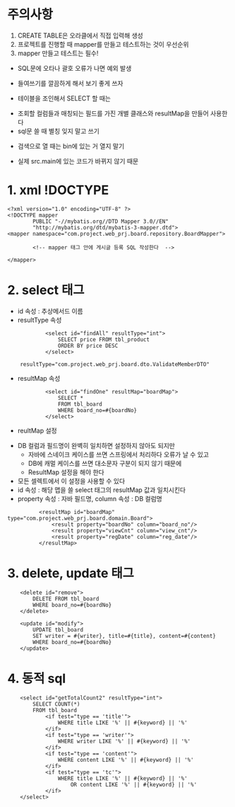 # 주의사항
1. CREATE TABLE은 오라클에서 직접 입력해 생성
2. 프로젝트를 진행할 때 mapper를 만들고 테스트하는 것이 우선순위
3. mapper 만들고 테스트는 필수!

- SQL문에 오타나 괄호 오류가 나면 예외 발생
 + 들여쓰기를 깔끔하게 해서 보기 좋게 쓰자

- 테이블을 조인해서 SELECT 할 때는
 + 조회할 컬럼들과 매칭되는 필드를 가진 개별 클래스와 resultMap을 만들어 사용한다
 + sql문 쓸 때 별칭 잊지 말고 쓰기

- 검색으로 열 때는 bin에 있는 거 열지 말기
 + 실제 src.main에 있는 코드가 바뀌지 않기 때문


# 1. xml !DOCTYPE
```  namespace 속성 : 사용할 인터페이스의 풀 패키지경로 + 인터페이스이름
<?xml version="1.0" encoding="UTF-8" ?>
<!DOCTYPE mapper
        PUBLIC "-//mybatis.org//DTD Mapper 3.0//EN"
        "http://mybatis.org/dtd/mybatis-3-mapper.dtd">
<mapper namespace="com.project.web_prj.board.repository.BoardMapper">

        <!-- mapper 태그 안에 게시글 등록 SQL 작성한다  -->

</mapper>
```

# 2. select 태그
 + id 속성 : 추상메서드 이름
 + resultType 속성
``` 단일 컬럼 조회: resultType 속성, 값으로 데이터 타입 명시
            <select id="findAll" resultType="int">
                SELECT price FROM tbl_product
                ORDER BY price DESC
            </select>
```
``` 컬럼과 필드명이 완전히 같다면
    resultType="com.project.web_prj.board.dto.ValidateMemberDTO"
```
 + resultMap 속성
``` 다중 컬럼 조회: resultMap 속성, 값으로 사용할 resultMap의 id 명시
            <select id="findOne" resultMap="boardMap">
                SELECT *
                FROM tbl_board
                WHERE board_no=#{boardNo}
            </select>
```
 + reultMap 설정
  - DB 컬럼과 필드명이 완벽히 일치하면 설정하지 않아도 되지만
    + 자바에 스네이크 케이스를 쓰면 스프링에서 처리하다 오류가 날 수 있고
    + DB에 캐멀 케이스를 쓰면 대소문자 구분이 되지 않기 때문에
    + ResultMap 설정을 해야 한다
  - 모든 셀렉트에서 이 설정을 사용할 수 있다
  - id 속성 : 해당 맵을 쓸 select 태그의 resultMap 값과 일치시킨다
  - property 속성 : 자바 필드명, column 속성 : DB 컬럼명
``` DB 컬럼과 자바 클래스 필드명의 차이를 지정
          <resultMap id="boardMap" type="com.project.web_prj.board.domain.Board">
              <result property="boardNo" column="board_no"/>
              <result property="viewCnt" column="view_cnt"/>
              <result property="regDate" column="reg_date"/>
          </resultMap>
```

# 3. delete, update 태그
``` 
    <delete id="remove">
        DELETE FROM tbl_board
        WHERE board_no=#{boardNo}
    </delete>

    <update id="modify">
        UPDATE tbl_board
        SET writer = #{writer}, title=#{title}, content=#{content}
        WHERE board_no=#{boardNo}
    </update>
```

# 4. 동적 sql
``` 쿼리 파라미터에 따라 다른 sql문을 보낸다
    <select id="getTotalCount2" resultType="int">
        SELECT COUNT(*)
        FROM tbl_board
            <if test="type == 'title'">
                WHERE title LIKE '%' || #{keyword} || '%'
            </if>
            <if test="type == 'writer'">
                WHERE writer LIKE '%' || #{keyword} || '%'
            </if>
            <if test="type == 'content'">
                WHERE content LIKE '%' || #{keyword} || '%'
            </if>
            <if test="type == 'tc'">
                WHERE title LIKE '%' || #{keyword} || '%'
                    OR content LIKE '%' || #{keyword} || '%'
            </if>
    </select>
```